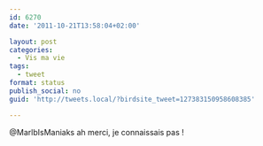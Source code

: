 ```yaml
---
id: 6270
date: '2011-10-21T13:58:04+02:00'

layout: post
categories:
  - Vis ma vie
tags:
  - tweet
format: status
publish_social: no
guid: 'http://tweets.local/?birdsite_tweet=127383150958608385'

---
```


@MarlbIsManiaks ah merci, je connaissais pas !